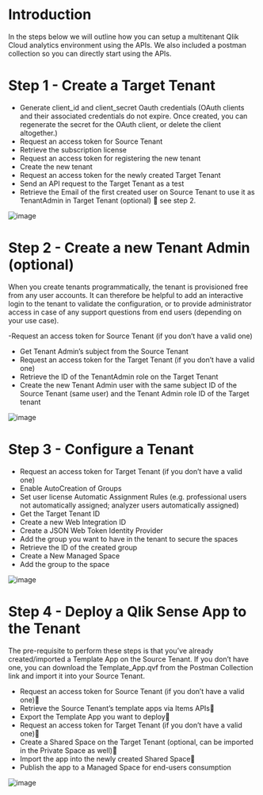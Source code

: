 # Introduction

In the steps below we will outline how you can setup a multitenant Qlik Cloud analytics environment using the APIs. We also included a postman collection so you can directly start using the APIs.

# Step 1 - Create a  Target Tenant

- Generate client_id and client_secret Oauth credentials (OAuth clients and their associated credentials do not expire. Once created, you can regenerate the secret for the OAuth client, or delete the client altogether.)
- Request an access token for Source Tenant
- Retrieve the subscription license
- Request an access token for registering the new tenant
- Create the new tenant
- Request an access token for the newly created Target Tenant
- Send an API request to the Target Tenant as a test
- Retrieve the Email of the first created user on Source Tenant to use it as TenantAdmin in Target Tenant (optional)  see step 2.

![image](https://user-images.githubusercontent.com/12411165/197149856-a7030d8d-0526-453f-853f-db6cbccb2f75.png)

# Step 2 - Create a new Tenant Admin (optional)

When you create tenants programmatically, the tenant is provisioned free from any user accounts. It can therefore be helpful to add an interactive login to the tenant to validate the configuration, or to provide administrator access in case of any support questions from end users (depending on your use case).

-Request an access token for Source Tenant (if you don’t have a valid one)
- Get Tenant Admin’s subject from the Source Tenant
- Request an access token for the Target Tenant (if you don’t have a valid one)
- Retrieve the ID of the TenantAdmin role on the Target Tenant
- Create the new Tenant Admin user with the same subject ID of the Source Tenant (same user) and the Tenant Admin role ID of the Target tenant

![image](https://user-images.githubusercontent.com/12411165/197150490-4c9f14ef-25f8-44ef-9029-28c7459d39c3.png)


# Step 3 - Configure a Tenant

- Request an access token for Target Tenant (if you don’t have a valid one)
- Enable AutoCreation of Groups
- Set user license Automatic Assignment Rules (e.g. professional users not automatically assigned; analyzer users automatically assigned)
- Get the Target Tenant ID
- Create a new Web Integration ID
- Create a JSON Web Token Identity Provider
- Add the group you want to have in the tenant to secure the spaces
- Retrieve the ID of the created group
- Create a New Managed Space
- Add the group to the space

![image](https://user-images.githubusercontent.com/12411165/197151137-f3f6f6c9-050a-45cb-9fa4-375b4d94b78c.png)

# Step 4 - Deploy a Qlik Sense App to the Tenant

The pre-requisite to perform these steps is that you’ve already created/imported a Template App on the Source Tenant. If you don’t have one, you can download the Template_App.qvf from the Postman Collection link and import it into your Source Tenant.

- Request an access token for Source Tenant (if you don’t have a valid one)
- Retrieve the Source Tenant’s template apps via Items APIs
- Export the Template App you want to deploy
- Request an access token for Target Tenant (if you don’t have a valid one)
- Create a Shared Space on the Target Tenant (optional, can be imported in the Private Space as well)
- Import the app into the newly created Shared Space
- Publish the app to a Managed Space for end-users consumption

![image](https://user-images.githubusercontent.com/12411165/197152994-4aec46a9-de8d-484b-b5f9-4bd187b025f5.png)


